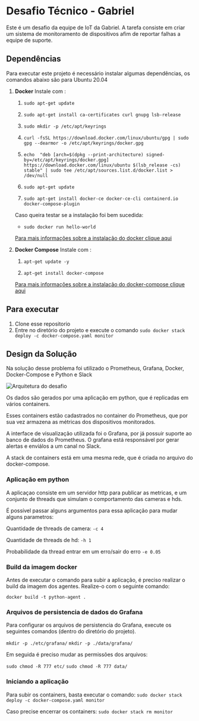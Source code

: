 # Desafio Técnico - Gabriel
Este é um desafio da equipe de IoT da Gabriel. A tarefa consiste em criar um sistema de monitoramento de dispositivos afim de reportar falhas a equipe de suporte.

## Dependências

Para executar este projeto é necessário instalar algumas dependências, os comandos abaixo são para Ubuntu 20.04

1. **Docker**
    Instale com :
    1. `sudo apt-get update`
    
    2. `sudo apt-get install ca-certificates curl gnupg lsb-release`
    
	3. `sudo mkdir -p /etc/apt/keyrings`
	
	4.  `curl -fsSL https://download.docker.com/linux/ubuntu/gpg | sudo 
gpg --dearmor -o /etc/apt/keyrings/docker.gpg`

	5. `echo  "deb [arch=$(dpkg --print-architecture) signed-by=/etc/apt/keyrings/docker.gpg] https://download.docker.com/linux/ubuntu $(lsb_release -cs) stable" | sudo tee /etc/apt/sources.list.d/docker.list > /dev/null`

	6.  `sudo apt-get update`
	
	7. `sudo apt-get install docker-ce docker-ce-cli containerd.io docker-compose-plugin`
	
	Caso queira testar se a instalação foi bem sucedida: 
	* `sudo docker run hello-world`
	
	[Para mais informações sobre a instalação do docker clique aqui](https://docs.docker.com/engine/install/ubuntu/)
2. **Docker Compose**
	Instale com :
	1. `apt-get update -y`
	
	2. `apt-get install docker-compose`

	[Para mais informações sobre a instalação do docker-compose clique aqui](https://linuxhostsupport.com/blog/how-to-install-and-configure-docker-compose-on-ubuntu-20-04/)
  

## Para executar
1. Clone esse repositorio
2. Entre no diretório do projeto e execute o comando
	`sudo docker stack deploy -c docker-compose.yaml monitor`

## Design da Solução
Na solução desse problema foi utilizado o Prometheus, Grafana, Docker, Docker-Compose e Python e Slack

![Arquitetura do desafio](https://media.discordapp.net/attachments/987084289214668892/987339847645663282/arquitetura-gabriel.drawio_3.png)

Os dados são gerados por uma aplicação em python, que é replicadas em vários containers. 

Esses containers estão cadastrados no container do Prometheus, que por sua vez armazena as métricas dos dispositivos monitorados.

A interface de visualização utilizada foi o Grafana, por já possuir suporte ao banco de dados do Prometheus. O grafana está responsável por gerar alertas e enviálos a um canal no Slack.

A stack de containers está em uma mesma rede, que é criada no arquivo do docker-compose.

### Aplicação em python

A aplicaçao consiste em um servidor http para publicar as metricas, e um conjunto de threads que simulam o comportamento das cameras e hds.

É possível passar alguns argumentos para essa aplicação para mudar alguns parametros:

Quantidade de threads de camera: 
    `-c 4`

Quantidade de threads de hd: 
    `-h 1`

Probabilidade da thread entrar em um erro/sair do erro
    `-e 0.05`


### Build da imagem docker
Antes de executar o comando para subir a aplicação, é preciso realizar o build da imagem dos agentes. Realize-o com o seguinte comando: 

`docker build -t python-agent .`

### Arquivos de persistencia de dados do Grafana
Para configurar os arquivos de persistencia do Grafana, execute os seguintes comandos (dentro do diretório do projeto).

`mkdir -p ./etc/grafana/`
`mkdir -p ./data/grafana/`

Em seguida é preciso mudar as permissões dos arquivos:

`sudo chmod -R 777 etc/`
`sudo chmod -R 777 data/`

### Iniciando a aplicação
Para subir os containers, basta executar o comando:
`sudo docker stack deploy -c docker-compose.yaml monitor`

Caso precise encerrar os containers:
`sudo docker stack rm monitor`
